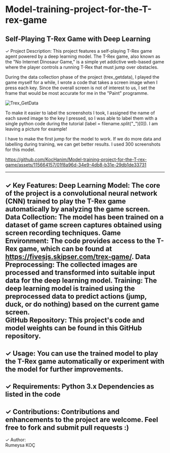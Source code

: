 # Model-training-project-for-the-T-rex-game
Self-Playing T-Rex Game with Deep Learning  
--------------------------------------------------------------------------------------------------
✓ Project Description: 
This project features a self-playing T-Rex game agent powered by a deep learning model. 
The T-Rex game, also known as the "No Internet Dinosaur Game," is a simple yet addictive web-based game where the player controls a running T-Rex that must jump over obstacles.
 
During the data collection phase of the project (trex_getdata), I played the game myself for a while, I wrote a code that takes a screen image when I press each key.
Since the overall screen is not of interest to us, I set the frame that would be most accurate for me in the "Paint" programme.

![Trex_GetData](https://github.com/KocHanim/Model-training-project-for-the-T-rex-game/assets/115664157/7f53092d-a0ab-45bb-ab56-e832494a49eb)

To make it easier to label the screenshots I took, I assigned the name of each saved image to the key I pressed, so I was able to label them with a single python code during the tutorial (label = filename.split("_")[0]). I am leaving a picture for example!




I have to make the first jump for the model to work. 
If we do more data and labelling during training, we can get better results. I used 300 screenshots for this model.

https://github.com/KocHanim/Model-training-project-for-the-T-rex-game/assets/115664157/01f8a96d-34e9-4db8-b31e-29db1de33731

--------------------------------------------------------------------------------------------------
✓ Key Features: 
Deep Learning Model: The core of the project is a convolutional neural network (CNN) trained to play the T-Rex game automatically by analyzing the game screen. 
Data Collection: The model has been trained on a dataset of game screen captures obtained using screen recording techniques.
Game Environment: The code provides access to the T-Rex game, which can be found at https://fivesjs.skipser.com/trex-game/. 
Data Preprocessing: The collected images are processed and transformed into suitable input data for the deep learning model.
Training: The deep learning model is trained using the preprocessed data to predict actions (jump, duck, or do nothing) based on the current game screen.  
GitHub Repository: This project's code and model weights can be found in this GitHub repository.
--------------------------------------------------------------------------------------------------
✓ Usage: 
You can use the trained model to play the T-Rex game automatically or experiment with the model for further improvements.
--------------------------------------------------------------------------------------------------
✓ Requirements: 
Python 3.x Dependencies as listed in the code
--------------------------------------------------------------------------------------------------
✓ Contributions: 
Contributions and enhancements to the project are welcome. Feel free to fork and submit pull requests :)
--------------------------------------------------------------------------------------------------
✓ Author:  
Rumeysa KOÇ
